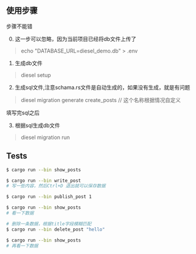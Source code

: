 ## 使用步骤

步骤不能错

0. 这一步可以忽略，因为当前项目已经将db文件上传了

> echo "DATABASE_URL=diesel_demo.db" > .env

1. 生成db文件

> diesel setup

2. 生成sql文件,注意schama.rs文件是自动生成的，如果没有生成，就是有问题

> diesel migration generate create_posts  // 这个名称根据情况自定义

填写完sql之后

3. 根据sql生成db文件

> diesel migration run

## Tests

```bash
$ cargo run --bin show_posts

$ cargo run --bin write_post
# 写一些内容，然后Ctrl+D 退出就可以保存数据

$ cargo run --bin publish_post 1

$ cargo run --bin show_posts
# 看一下数据

# 删除一条数据，根据title字段模糊匹配
$ cargo run --bin delete_post "hello"

$ cargo run --bin show_posts
# 再看一下数据
```
